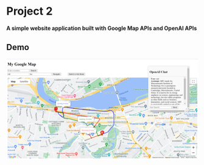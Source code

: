 # Project 2
**A simple website application built with Google Map APIs and OpenAI APIs**

## Demo
![Demo](./demo.jpg)
